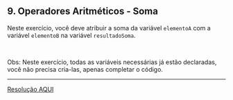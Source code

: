 <div class="layout-pane__container"><div id="main-splitpane-left" class="coding-question__left-pane"><section class="question-view__title-wrapper"><h1 class="question-view__title">9. Operadores Aritméticos - Soma</h1></section><section class="question-view__instruction"><div class="candidate-rich-text"><div id="1lbnljgb49b-instruction"><p>Neste exercício, você deve atribuir a soma da variável&nbsp;<code>elementoA</code> com a variável <code><kbd>elementoB</kbd></code>&nbsp;na variável <code>resultadoSoma</code>.</p>

<p>&nbsp;</p>

<p>Obs: Neste exercício, todas as variáveis necessárias já estão declaradas, você não precisa cria-las, apenas completar o código.&nbsp;</p>
</div></div></section></div></div>

____

[Resolução AQUI](./resolucao.js)